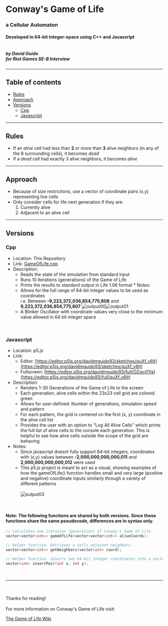 # Conway's Game of Life
### a Cellular Automaton
#### Developed in 64-bit integer-space using C++ and Javascript<br><br>
##### by David Guido<br>for Riot Games SE-B Interview

***

## Table of contents
- [Rules](#rules)
- [Approach](#approach)
- [Versions](#versions)
  - [Cpp](#cpp)
  - [Javascript](#javascript)

***

## Rules
* If an *alive* cell had less than **2** or more than **3** alive neighbors (in any of the 8 surrounding cells), it becomes *dead*
* If a *dead* cell had exactly 3 alive neighbors, it becomes *alive*

***

## Approach
 * Because of size restrictions, use a vector of coordinate pairs (x,y) representing live cells
 * Only consider cells for life next generation if they are:
   1. Currently alive
   2. Adjacent to an alive cell
 
***

## Versions

### Cpp
   * Location: This Repository
   * Link: [GameOfLife.cpp](GameOfLife.cpp)
   * Description:
      * Reads the state of the simulation from standard input
      * Runs 10 iterations (generations) of the Game of Life
      * Prints the results to standard output in Life 1.06 format
    * Notes:
      * Allows for the full range of 64-bit integer values to be used as coordinates<br>i.e. Between **-9,223,372,036,854,775,808** *and* **9,223,372,036,854,775,807** 
![output00](https://user-images.githubusercontent.com/34845402/183555785-e2631a78-786f-4224-8c97-dd1acfebb8ad.png)![output01](https://user-images.githubusercontent.com/34845402/183555788-31f3ef4b-f9ce-4941-8c1a-5b37043b9af0.png)
      * A Blinker Oscillator with coordinate values very close to the minimum value allowed in 64 bit integer space
<br>

      
### Javascript
   * Location: p5.js
   * Link: 
      * Editor: [https://editor.p5js.org/davidmguido93/sketches/quXf_y6lt](https://editor.p5js.org/davidmguido93/sketches/quXf_y6lt)
      * Fullscreen: [https://editor.p5js.org/davidmguido93/full/OZgcij1Ya](https://editor.p5js.org/davidmguido93/full/quXf_y6lt)
   * Description:
      * Renders 1-30 Generations of the Game of Life to the screen
      * Each generation, alive cells within the 23x23 cell grid are colored green
      * Allows for user-defined: Number of generations, simulation speed and pattern
      * For each pattern, the grid is centered on the first (x, y) coordinate in the alive cell list
      * Provides the user with an option to "Log All Alive Cells" which prints the full list of alive cells to the console each generation. This is helpful to see how alive cells outside the scope of the grid are behaving 
   * Notes:
      * Since javascript doesnt fully support 64-bit integers, coordinates with (x,y) values between **-2,000,000,000,000,011** *and* **2,000,000,000,000,012** were used
      * This p5.js project is meant to act as a visual, showing examples of how the gameOfLife() function handles small and very large (positive and negative) coordinate inputs similarly through a variety of different patterns <br><br>
![output03](https://user-images.githubusercontent.com/34845402/183557671-d4749f28-8754-4f25-b978-d2b5102e82fa.gif)

<br>

#### Note: The following functions are shared by both versions. Since these functions share the same pseudocode, differences are in syntax only.
```cpp
// Calculates one iteration (generation) of Conway's Game of Life
vector<vector<int>> gameOfLife(vector<vector<int>> aliveCoords);
```

```cpp
// Helper function. Retrieves a cells adjacent neighbors.
vector<vector<int>> getNeighbors(vector<int> coord);
```
 
```cpp
// Helper function. Inserts two 64-bit integer coordinates into a vector.
vector<int> insertPair(int x, int y);
```

<br>

***

<br>

<br/>
Thanks for reading!<br><br>For more information on Conway's Game of Life visit:<br>

[The Game of Life Wiki](https://en.wikipedia.org/wiki/Conway%27s_Game_of_Life)

<br/><br/>
